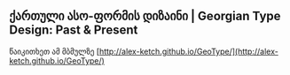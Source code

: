 ## ქართული ასო-ფორმის დიზაინი | Georgian Type Design: Past &amp; Present

წაიკითხეთ ამ მბმულზე [http://alex-ketch.github.io/GeoType/](http://alex-ketch.github.io/GeoType/)

